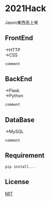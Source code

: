 # 2021Hack

Jason東西丟上來

## FrontEnd

->HTTP  
->CSS


```bash
comment
```

## BackEnd

->Flask  
->Python

```bash
comment
```

## DataBase
->MySQL  

```bash
comment
```

## Requirement

```bash
pip install...
```
## License
[MIT](https://choosealicense.com/licenses/mit/)
